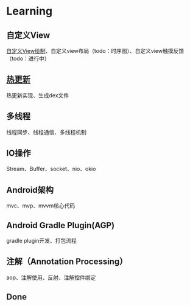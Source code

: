 # Learning

## 自定义View
[自定义View绘制](/app/src/main/java/com/example/learningmaterials/custom_view/drawing/自定义绘制.md)、自定义view布局（todo：时序图）、自定义view触摸反馈（todo：进行中）
## [热更新](/hotfix/src/main/java/hotfix.md)
热更新实现、生成dex文件
## 多线程
线程同步、线程通信、多线程机制
## IO操作
Stream、Buffer、socket、nio、okio
## Android架构
mvc、mvp、mvvm核心代码
## Android Gradle Plugin(AGP)
gradle plugin开发、打包流程
## 注解（Annotation Processing）
aop、注解使用、反射、注解控件绑定

## Done
